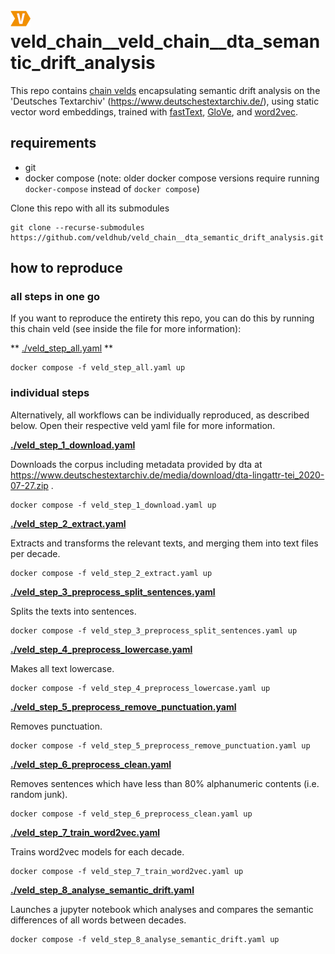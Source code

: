 # ![veld chain](https://raw.githubusercontent.com/veldhub/.github/refs/heads/main/images/symbol_V_letter.png) veld_chain__veld_chain__dta_semantic_drift_analysis

This repo contains [chain velds](https://zenodo.org/records/13322913) encapsulating semantic drift 
analysis on the 'Deutsches Textarchiv' (https://www.deutschestextarchiv.de/), using static vector
word embeddings, trained with [fastText](https://fasttext.cc/), 
[GloVe](https://nlp.stanford.edu/projects/glove/), and 
[word2vec](https://code.google.com/archive/p/word2vec/).

## requirements

- git
- docker compose (note: older docker compose versions require running `docker-compose` instead of 
  `docker compose`)

Clone this repo with all its submodules
```
git clone --recurse-submodules https://github.com/veldhub/veld_chain__dta_semantic_drift_analysis.git
```

## how to reproduce

### all steps in one go

If you want to reproduce the entirety this repo, you can do this by running this chain veld (see
inside the file for more information):

** [./veld_step_all.yaml](./veld_step_all.yaml) **

```
docker compose -f veld_step_all.yaml up
```

### individual steps

Alternatively, all workflows can be individually reproduced, as described below. Open their 
respective veld yaml file for more information.

**[./veld_step_1_download.yaml](./veld_step_1_download.yaml)** 

Downloads the corpus including metadata provided by dta at 
https://www.deutschestextarchiv.de/media/download/dta-lingattr-tei_2020-07-27.zip .

```
docker compose -f veld_step_1_download.yaml up
```

**[./veld_step_2_extract.yaml](./veld_step_2_extract.yaml)** 

Extracts and transforms the relevant texts, and merging them into text files per decade. 

```
docker compose -f veld_step_2_extract.yaml up
```

**[./veld_step_3_preprocess_split_sentences.yaml](./veld_step_3_preprocess_split_sentences.yaml)** 

Splits the texts into sentences.

```
docker compose -f veld_step_3_preprocess_split_sentences.yaml up
```

**[./veld_step_4_preprocess_lowercase.yaml](./veld_step_4_preprocess_lowercase.yaml)** 

Makes all text lowercase.

```
docker compose -f veld_step_4_preprocess_lowercase.yaml up
```

**[./veld_step_5_preprocess_remove_punctuation.yaml](./veld_step_5_preprocess_remove_punctuation.yaml)** 

Removes punctuation.

```
docker compose -f veld_step_5_preprocess_remove_punctuation.yaml up
```

**[./veld_step_6_preprocess_clean.yaml](./veld_step_6_preprocess_clean.yaml)** 

Removes sentences which have less than 80% alphanumeric contents (i.e. random junk).

```
docker compose -f veld_step_6_preprocess_clean.yaml up
```

**[./veld_step_7_train_word2vec.yaml](./veld_step_7_train_word2vec.yaml)** 

Trains word2vec models for each decade.

```
docker compose -f veld_step_7_train_word2vec.yaml up
```

**[./veld_step_8_analyse_semantic_drift.yaml](./veld_step_8_analyse_semantic_drift.yaml)** 

Launches a jupyter notebook which analyses and compares the semantic differences of all words
between decades.

```
docker compose -f veld_step_8_analyse_semantic_drift.yaml up
```

